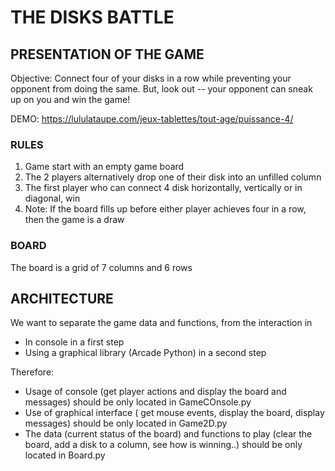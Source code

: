 # THE DISKS BATTLE
## PRESENTATION OF THE GAME
Objective: Connect four of your disks in a row while preventing your opponent from doing the same. But,
look out -- your opponent can sneak up on you and win the game!

DEMO: https://lululataupe.com/jeux-tablettes/tout-age/puissance-4/

### RULES
1. Game start with an empty game board
2. The 2 players alternatively drop one of their disk into an unfilled column
3. The first player who can connect 4 disk horizontally, vertically or in diagonal, win
4. Note: If the board fills up before either player achieves four in a row, then the game is a draw

### BOARD
The board is a grid of 7 columns and 6 rows

## ARCHITECTURE 
We want to separate the game data and functions, from the interaction in
- In console in a first step
- Using a graphical library (Arcade Python) in a second step 

Therefore:
- Usage of console (get player actions and display the board and messages) should be only located in
GameCOnsole.py
- Use of graphical interface ( get mouse events, display the board, display messages) should be only located in
Game2D.py
- The data (current status of the board) and functions to play (clear the board, add a disk to a column, see how is
winning..) should be only located in Board.py


